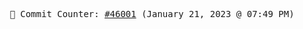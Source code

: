 <p align="center">
    <samp>
        📮 Commit Counter: <a href="https://github.com/Javascript-void0/Javascript-void0/commits/main">#46001</a> (January 21, 2023 @ 07:49 PM)
    </samp>
</p>